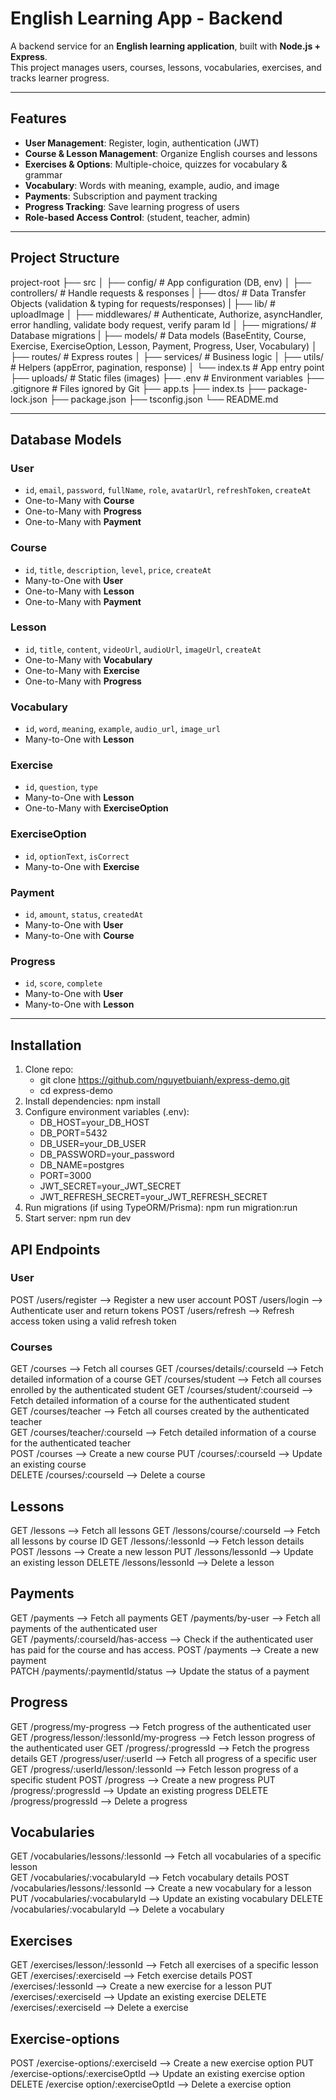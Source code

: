 # English Learning App - Backend

A backend service for an **English learning application**, built with **Node.js + Express**.  
This project manages users, courses, lessons, vocabularies, exercises, and tracks learner progress.

---

## Features

-  **User Management**: Register, login, authentication (JWT)
-  **Course & Lesson Management**: Organize English courses and lessons
-  **Exercises & Options**: Multiple-choice, quizzes for vocabulary & grammar
-  **Vocabulary**: Words with meaning, example, audio, and image
-  **Payments**: Subscription and payment tracking
-  **Progress Tracking**: Save learning progress of users
-  **Role-based Access Control**: (student, teacher, admin)

---

## Project Structure
project-root
├── src
│ ├── config/ # App configuration (DB, env)
│ ├── controllers/ # Handle requests & responses
| ├── dtos/  # Data Transfer Objects (validation & typing for requests/responses)
| ├── lib/ # uploadImage
│ ├── middlewares/ # Authenticate, Authorize, asyncHandler, error handling, validate body request, verify param Id
│ ├── migrations/ # Database migrations
| ├── models/ # Data models (BaseEntity, Course, Exercise, ExerciseOption, Lesson, Payment, Progress, User, Vocabulary)
│ ├── routes/ # Express routes
│ ├── services/ # Business logic
│ ├── utils/ # Helpers (appError, pagination, response)
│ └── index.ts # App entry point
├── uploads/ # Static files (images)
├── .env # Environment variables
├── .gitignore # Files ignored by Git
├── app.ts
├── index.ts
├── package-lock.json
├── package.json
├── tsconfig.json
└── README.md

---

## Database Models
### User
- `id`, `email`, `password`, `fullName`, `role`, `avatarUrl`, `refreshToken`, `createAt`
- One-to-Many with **Course**
- One-to-Many with **Progress**
- One-to-Many with **Payment**
  
### Course
- `id`, `title`, `description`, `level`, `price`, `createAt`
- Many-to-One with **User**
- One-to-Many with **Lesson**
- One-to-Many with **Payment**

### Lesson
- `id`, `title`, `content`, `videoUrl`, `audioUrl`, `imageUrl`, `createAt`
- One-to-Many with **Vocabulary**
- One-to-Many with **Exercise**
- One-to-Many with **Progress**

### Vocabulary
- `id`, `word`, `meaning`, `example`, `audio_url`, `image_url`
- Many-to-One with **Lesson**

### Exercise
- `id`, `question`, `type`
- Many-to-One with **Lesson**
- One-to-Many with **ExerciseOption**

### ExerciseOption
- `id`, `optionText`, `isCorrect`
- Many-to-One with **Exercise**

### Payment
- `id`, `amount`, `status`, `createdAt`
- Many-to-One with **User**
- Many-to-One with **Course**

### Progress
- `id`, `score`, `complete`
- Many-to-One with **User** 
- Many-to-One with **Lesson** 

---

## Installation

1. Clone repo:
     - git clone https://github.com/nguyetbuianh/express-demo.git
     - cd express-demo
3. Install dependencies:
     npm install
4. Configure environment variables (.env):
      - DB_HOST=your_DB_HOST
      - DB_PORT=5432
      - DB_USER=your_DB_USER  
      - DB_PASSWORD=your_password               
      - DB_NAME=postgres                       
      - PORT=3000
      - JWT_SECRET=your_JWT_SECRET
      - JWT_REFRESH_SECRET=your_JWT_REFRESH_SECRET
5. Run migrations (if using TypeORM/Prisma):
     npm run migration:run
6. Start server:
     npm run dev

## API Endpoints
### User
POST /users/register --> Register a new user account
POST /users/login --> Authenticate user and return tokens
POST /users/refresh --> Refresh access token using a valid refresh token  

### Courses
GET /courses --> Fetch all courses
GET /courses/details/:courseId -->  Fetch detailed information of a course
GET /courses/student --> Fetch all courses enrolled by the authenticated student 
GET /courses/student/:courseid --> Fetch detailed information of a course for the authenticated student  
GET /courses/teacher --> Fetch all courses created by the authenticated teacher  
GET /courses/teacher/:courseId --> Fetch detailed information of a course for the authenticated teacher  
POST /courses --> Create a new course
PUT /courses/:courseId --> Update an existing course  
DELETE /courses/:courseId --> Delete a course

## Lessons
GET /lessons --> Fetch all lessons
GET /lessons/course/:courseId --> Fetch all lessons by course ID
GET /lessons/:lessonId --> Fetch lesson details
POST /lessons --> Create a new lesson
PUT /lessons/lessonId --> Update an existing lesson 
DELETE /lessons/lessonId --> Delete a lesson

## Payments
GET /payments --> Fetch all payments
GET /payments/by-user --> Fetch all payments of the authenticated user  
GET /payments/:courseId/has-access --> Check if the authenticated user has paid for the course and has access.
POST /payments --> Create a new payment  
PATCH /payments/:paymentId/status --> Update the status of a payment  

## Progress
GET /progress/my-progress --> Fetch progress of the authenticated user  
GET /progress/lesson/:lessonId/my-progress --> Fetch lesson progress of the authenticated user 
GET /progress/:progressId --> Fetch the progress details
GET /progress/user/:userId --> Fetch all progress of a specific user  
GET /progress/:userId/lesson/:lessonId --> Fetch lesson progress of a specific student 
POST /progress --> Create a new progress
PUT /progress/:progressId --> Update an existing progress
DELETE /progress/progressId --> Delete a progress

## Vocabularies
GET /vocabularies/lessons/:lessonId --> Fetch all vocabularies of a specific lesson  
GET /vocabularies/:vocabularyId --> Fetch vocabulary details
POST /vocabularies/lessons/:lessonId --> Create a new vocabulary for a lesson 
PUT /vocabularies/:vocabularyId --> Update an existing vocabulary 
DELETE /vocabularies/:vocabularyId --> Delete a vocabulary

## Exercises
GET /exercises/lesson/:lessonId --> Fetch all exercises of a specific lesson  
GET /exercises/:exerciseId --> Fetch exercise details
POST /exercises/:lessonId --> Create a new exercise for a lesson 
PUT /exercises/:exerciseId --> Update an existing exercise
DELETE /exercises/:exerciseId --> Delete a exercise

## Exercise-options
POST /exercise-options/:exerciseId --> Create a new exercise option
PUT /exercise-options/:exerciseOptId --> Update an existing exercise option
DELETE /exercise option/:exerciseOptId --> Delete a exercise option





